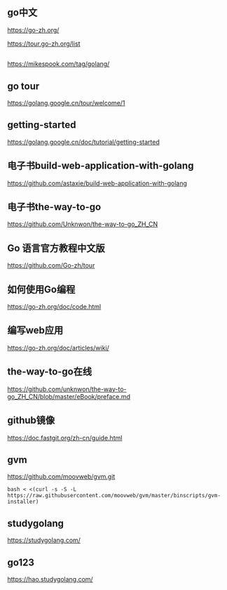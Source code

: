 ## go中文

https://go-zh.org/

https://tour.go-zh.org/list

## 

https://mikespook.com/tag/golang/


## go tour

https://golang.google.cn/tour/welcome/1

## getting-started

https://golang.google.cn/doc/tutorial/getting-started

## 电子书build-web-application-with-golang

https://github.com/astaxie/build-web-application-with-golang

## 电子书the-way-to-go

https://github.com/Unknwon/the-way-to-go_ZH_CN

## Go 语言官方教程中文版
 
https://github.com/Go-zh/tour

## 如何使用Go编程

https://go-zh.org/doc/code.html

## 编写web应用

https://go-zh.org/doc/articles/wiki/

## the-way-to-go在线

https://github.com/unknwon/the-way-to-go_ZH_CN/blob/master/eBook/preface.md

## github镜像

https://doc.fastgit.org/zh-cn/guide.html


## gvm

https://github.com/moovweb/gvm.git

```
bash < <(curl -s -S -L https://raw.githubusercontent.com/moovweb/gvm/master/binscripts/gvm-installer)
```

## studygolang

https://studygolang.com/

## go123

https://hao.studygolang.com/